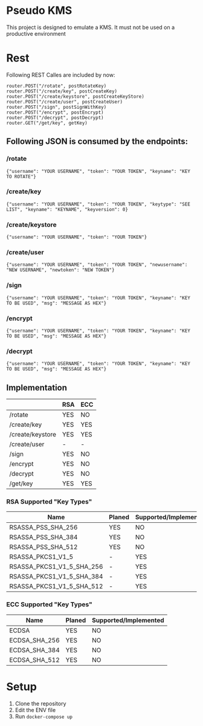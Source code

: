 # Pseudo KMS

This project is designed to emulate a KMS.
It must not be used on a productive environment

# Rest

Following REST Calles are included by now:

    router.POST("/rotate", postRotateKey)  
    router.POST("/create/key", postCreateKey)  
    router.POST("/create/keystore", postCreateKeyStore)  
    router.POST("/create/user", postCreateUser)  
    router.POST("/sign", postSignWithKey)  
    router.POST("/encrypt", postEncrypt)  
    router.POST("/decrypt", postDecrypt)  
    router.GET("/get/key", getKey)

## Following JSON is consumed by the endpoints:

### /rotate

    {"username": "YOUR USERNAME", "token": "YOUR TOKEN", "keyname": "KEY TO ROTATE"}

### /create/key

    {"username": "YOUR USERNAME", "token": "YOUR TOKEN", "keytype": "SEE LIST", "keyname": "KEYNAME", "keyversion": 0}

### /create/keystore

    {"username": "YOUR USERNAME", "token": "YOUR TOKEN"}

### /create/user

    {"username": "YOUR USERNAME", "token": "YOUR TOKEN", "newusername": "NEW USERNAME", "newtoken": "NEW TOKEN"}

### /sign

    {"username": "YOUR USERNAME", "token": "YOUR TOKEN", "keyname": "KEY TO BE USED", "msg": "MESSAGE AS HEX"}

### /encrypt

    {"username": "YOUR USERNAME", "token": "YOUR TOKEN", "keyname": "KEY TO BE USED", "msg": "MESSAGE AS HEX"}

### /decrypt

    {"username": "YOUR USERNAME", "token": "YOUR TOKEN", "keyname": "KEY TO BE USED", "msg": "MESSAGE AS HEX"}

## Implementation

|                  | RSA | ECC  |
|------------------|-----|------|
| /rotate          | YES | NO   |
| /create/key      | YES | YES  |
| /create/keystore | YES | YES  |
| /create/user     | -   | -    |
| /sign            | YES | NO   |
| /encrypt         | YES | NO   |
| /decrypt         | YES | NO   |
| /get/key         | YES | YES  |

### RSA Supported "Key Types"

| Name                      | Planed | Supported/Implemented |
|---------------------------|--------|-----------------------|
| RSASSA_PSS_SHA_256        | YES    | NO                    |
| RSASSA_PSS_SHA_384        | YES    | NO                    |
| RSASSA_PSS_SHA_512        | YES    | NO                    |
| RSASSA_PKCS1_V1_5         | -      | YES                   |
| RSASSA_PKCS1_V1_5_SHA_256 | -      | YES                   |
| RSASSA_PKCS1_V1_5_SHA_384 | -      | YES                   |
| RSASSA_PKCS1_V1_5_SHA_512 | -      | YES                   |

### ECC Supported "Key Types"

| Name          | Planed | Supported/Implemented |
|---------------|--------|-----------------------|
| ECDSA         | YES    | NO                    |
| ECDSA_SHA_256 | YES    | NO                    |
| ECDSA_SHA_384 | YES    | NO                    |
| ECDSA_SHA_512 | YES    | NO                    |

# Setup

1. Clone the repository
2. Edit the ENV file
3. Run `docker-compose up`
